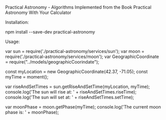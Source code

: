 Practical Astronomy - Algorithms Implemented from the Book Practical Astronomy With Your Calculator


Installation:

npm install --save-dev practical-astronomy


Usage:

var sun = require('./practical-astronomy/services/sun');
var moon = require('./practical-astronomy/services/moon');
var GeographicCoordinate = require("../models/geographicCoorindate");

const myLocation = new GeographicCoordinate(42.37, -71.05);
const myTime = moment();

var riseAndSetTimes = sun.getRiseAndSetTime(myLocation, myTime);
console.log('The sun will rise at: ' + riseAndSetTimes.riseTime);
console.log('The sun will set at: ' + riseAndSetTimes.setTime);

var moonPhase = moon.getPhase(myTime);
console.log('The current moon phase is: ' + moonPhase);
